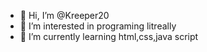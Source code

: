 - 👋 Hi, I’m @Kreeper20
- 👀 I’m interested in programing litreally
- 🌱 I’m currently learning html,css,java script


<!---
Kreeper20/Kreeper20 is a ✨ special ✨ repository because its `README.md` (this file) appears on your GitHub profile.
You can click the Preview link to take a look at your changes.
--->
